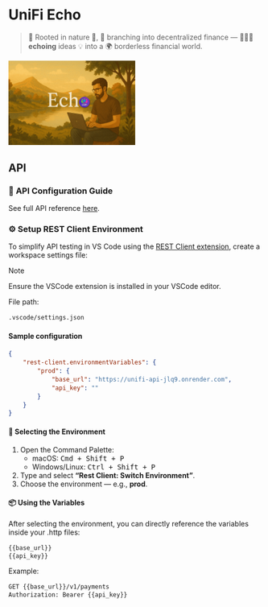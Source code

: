 # UniFi Echo

> 🍃 Rooted in nature 🍁, 🌱 branching into decentralized finance — 🧑🏻‍💻 **echoing** ideas 💡 into a 🌍 borderless financial world.

<p align="left">
  <img src="res/echo_bg.png" alt="Echo" width="50%" height="auto">
</p>

## API

### 🔗 **API Configuration Guide**

See full API reference [here](./api/README.md).

### ⚙️ Setup REST Client Environment

To simplify API testing in VS Code using the [REST Client extension](https://marketplace.visualstudio.com/items?itemName=humao.rest-client), create a workspace settings file:

> [!NOTE]
> Ensure the VSCode extension is installed in your VSCode editor.

File path:

```sh
.vscode/settings.json
```

#### Sample configuration

```json
{
    "rest-client.environmentVariables": {
        "prod": {
            "base_url": "https://unifi-api-jlq9.onrender.com",
            "api_key": ""
        }
    }
}
```

#### 🧭 Selecting the Environment

1. Open the Command Palette:
   - macOS: <kbd>Cmd + Shift + P</kbd>
   - Windows/Linux: <kbd>Ctrl + Shift + P</kbd>
2. Type and select **“Rest Client: Switch Environment”**.
3. Choose the environment — e.g., **prod**.

#### 📦 Using the Variables

After selecting the environment, you can directly reference the variables inside your .http files:

```http
{{base_url}}
{{api_key}}
```

Example:

```http
GET {{base_url}}/v1/payments
Authorization: Bearer {{api_key}}
```
